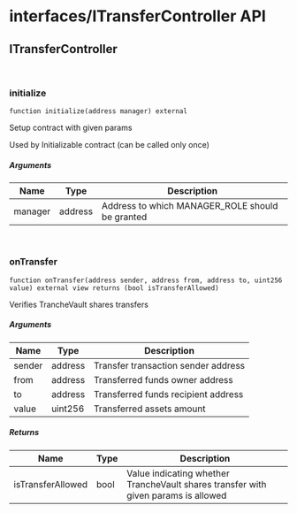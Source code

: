 # interfaces/ITransferController API

## ITransferController

<br />

### initialize

```solidity
function initialize(address manager) external
```

Setup contract with given params

Used by Initializable contract (can be called only once)

##### Arguments
| Name | Type | Description |
| ---- | ---- | ----------- |
| manager | address | Address to which MANAGER_ROLE should be granted |

<br />

### onTransfer

```solidity
function onTransfer(address sender, address from, address to, uint256 value) external view returns (bool isTransferAllowed)
```

Verifies TrancheVault shares transfers

##### Arguments
| Name | Type | Description |
| ---- | ---- | ----------- |
| sender | address | Transfer transaction sender address |
| from | address | Transferred funds owner address |
| to | address | Transferred funds recipient address |
| value | uint256 | Transferred assets amount |

##### Returns
| Name | Type | Description |
| ---- | ---- | ----------- |
| isTransferAllowed | bool | Value indicating whether TrancheVault shares transfer with given params is allowed |

<br />

